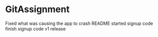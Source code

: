 # GitAssignment
Fixed what was causing the app to crash
README
started signup code
finish signup code
v1 release